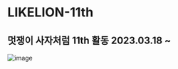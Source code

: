 # LIKELION-11th
## 멋쟁이 사자처럼 11th 활동 2023.03.18 ~ 

![image](https://github.com/KangRokYoon/LIKELION-11th/assets/129154834/ee585165-9948-4560-9211-4ea52bd2c1f6)

